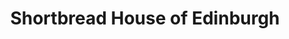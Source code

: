 ---
title: "Shortbread House of Edinburgh"
url: /edinburgh/shortbread-house-of-edinburgh/
shop: bakery
---